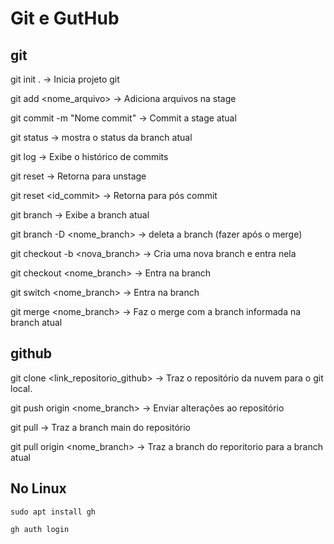 # Git e GutHub

## git

git init .						-> Inicia projeto git

git add <nome_arquivo>			-> Adiciona arquivos na stage

git commit -m "Nome commit"		-> Commit a stage atual

git status						-> mostra o status da branch atual

git log							-> Exibe o histórico de commits

git reset						-> Retorna para unstage

git reset <id_commit>			-> Retorna para pós commit



git branch						-> Exibe a branch atual

git branch -D <nome_branch>		-> deleta a branch (fazer após o merge)

git checkout -b <nova_branch>	-> Cria uma nova branch e entra nela

git checkout <nome_branch>		-> Entra na branch

git switch <nome_branch>		-> Entra na branch



git merge <nome_branch>			-> Faz o merge com a branch informada na branch atual


## github 

git clone <link_repositorio_github>		-> Traz o repositório da nuvem para o git local. 

git push origin <nome_branch>			-> Enviar alterações ao repositório

git pull								-> Traz a branch main do repositório

git pull origin <nome_branch> 			-> Traz a branch do reporitorio para a branch atual


## No Linux
```
sudo apt install gh

gh auth login
```



